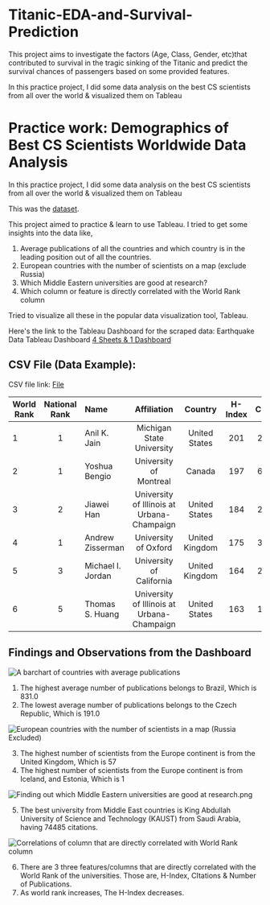 # Titanic-EDA-and-Survival-Prediction
This project aims to investigate the factors (Age, Class, Gender, etc)that contributed to survival in the tragic sinking of the Titanic and predict the survival chances of passengers based on some provided features.


In this practice project, I did some data analysis on the best CS scientists from all over the world & visualized them on Tableau 


# Practice work: Demographics of Best CS Scientists Worldwide Data Analysis
In this practice project, I did some data analysis on the best CS scientists from all over the world & visualized them on Tableau 

This was the [dataset](https://github.com/RezuwanHassan262/Tableau-Practice-work-Demographics-of-Best-CS-Scientists-Worldwide/blob/main/best_cs_scientist_details.csv).

This project aimed to practice & learn to use Tableau. I tried to get some insights into the data like,

1. Average publications of all the countries and which country is in the leading position out of all the countries.
2. European countries with the number of scientists on a map (exclude Russia)
3. Which Middle Eastern universities are good at research?
4. Which column or feature is directly correlated with the World Rank column

Tried to visualize all these in the popular data visualization tool, Tableau.


Here's the link to the Tableau Dashboard for the scraped data: Earthquake Data Tableau Dashboard [4 Sheets & 1 Dashboard](https://public.tableau.com/app/profile/md.reuzwan.hassan/viz/PracticeworkDemographicsofBestCSScientistsWorldwide/DemographicsofBestCSScientistsWorldwide)


## CSV File (Data Example):

CSV file link: [File](https://github.com/RezuwanHassan262/Last-100-plus-years-Earthquake-Data-Analysis/blob/main/EarthquakeData.csv)

| World Rank    | National Rank  | Name              |  Affiliation  | Country	   | H-Index  | Citations | #DBLP  |
| ------------- |:--------------:|:------------------|:-----------:|:------------:|:-------------:|:-------------:|:----------:|	
| 1             | 1	             | Anil K. Jain      | Michigan State University	 | United States     | 201          |	247416	      | 867   |
| 2             | 1	             | Yoshua Bengio     | University of Montreal	   | Canada          | 197          |	637950         | 715           |
| 3             | 2              | Jiawei Han        | University of Illinois at Urbana-Champaign	       | United States        | 184	        | 205519	        | 993	|
| 4	            | 1	             | Andrew Zisserman  | University of Oxford	     | United Kingdom        | 175	      | 301948	      |596	|
| 5             | 3	             | Michael I. Jordan | University of California	 | United Kingdom        | 164          | 201905          | 612|
| 6             | 5	             | Thomas S. Huang   | University of Illinois at Urbana-Champaign         | United States         | 163          | 118676          | 1068 |

## Findings and Observations from the Dashboard

![A barchart of countries with average publications](https://raw.githubusercontent.com/RezuwanHassan262/Tableau-Practice-work-Demographics-of-Best-CS-Scientists-Worldwide/main/A%20barchart%20of%20countries%20with%20average%20publications.png)

1. The highest average number of publications belongs to Brazil, Which is 831.0
2. The lowest average number of publications belongs to the Czech Republic, Which is 191.0


![European countries with the number of scientists in a map (Russia Excluded)](https://raw.githubusercontent.com/RezuwanHassan262/Tableau-Practice-work-Demographics-of-Best-CS-Scientists-Worldwide/main/European%20countries%20with%20the%20number%20of%20scientists%20in%20a%20map%20(Russia%20Excluded).png)

3. The highest number of scientists from the Europe continent is from the United Kingdom, Which is 57
4. The highest number of scientists from the Europe continent is from Iceland, and Estonia, Which is 1


![Finding out which Middle Eastern universities are good at research.png](https://raw.githubusercontent.com/RezuwanHassan262/Tableau-Practice-work-Demographics-of-Best-CS-Scientists-Worldwide/main/Finding%20out%20which%20Middle%20Eastern%20universities%20are%20good%20at%20research.png)

5. The best university from Middle East countries is King Abdullah University of Science and Technology (KAUST) from Saudi Arabia, having 74485 citations.


![Correlations of column that are directly correlated with World Rank column](https://raw.githubusercontent.com/RezuwanHassan262/Tableau-Practice-work-Demographics-of-Best-CS-Scientists-Worldwide/main/Correlations%20of%20column%20that%20are%20directly%20correlated%20with%20World%20Rank%20column.png)

6. There are 3 three features/columns that are directly correlated with the World Rank of the universities. Those are, H-Index, CItations & Number of Publications.
7. As world rank increases, The H-Index decreases.
